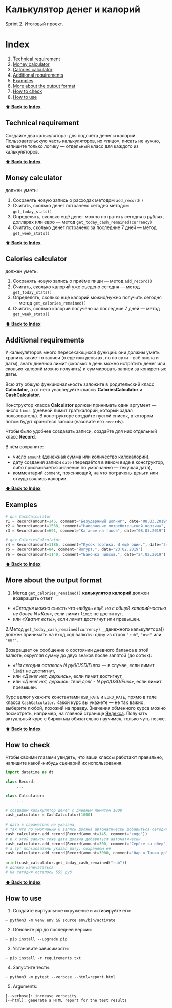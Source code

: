 # Калькулятор денег и калорий
Sprint 2. Итоговый проект.


# Index
1. [Technical requirement](#technical-requirement)
2. [Money calculator](#money-calculator)
3. [Calories calculator](#calories-calculator)
4. [Additional requirements](#additional-requirements)
5. [Examples](#examples)
6. [More about the output format](#more-about-the-output-format)
7. [How to check](#how-to-check)
8. [How to use](#how-to-use)

**[⬆ Back to Index](#index)**
## Technical requirement
Создайте два калькулятора: для подсчёта денег и калорий. 
Пользовательскую часть калькуляторов, их «лицо», писать не нужно, напишите только логику — отдельный класс для каждого из калькуляторов.

**[⬆ Back to Index](#index)**
## Money calculator
должен уметь:
1. Сохранять новую запись о расходах методом `add_record()`
2. Считать, сколько денег потрачено сегодня методом `get_today_stats()`
3. Определять, сколько ещё денег можно потратить сегодня в рублях, долларах или евро — метод `get_today_cash_remained(currency)`
4. Считать, сколько денег потрачено за последние 7 дней — метод `get_week_stats()`

**[⬆ Back to Index](#index)**
## Calories calculator
должен уметь:

1. Сохранять новую запись о приёме пищи — метод `add_record()`
2. Считать, сколько калорий уже съедено сегодня — метод `get_today_stats()`
3. Определять, сколько ещё калорий можно/нужно получить сегодня — метод `get_calories_remained()`
4. Считать, сколько калорий получено за последние 7 дней — метод `get_week_stats()`

**[⬆ Back to Index](#index)**
## Additional requirements
У калькуляторов много пересекающихся функций: они должны уметь хранить какие-то записи 
(о еде или деньгах, но по сути - всё числа и даты), знать дневной лимит 
(сколько в день можно истратить денег или сколько калорий можно получить) и 
суммировать записи за конкретные даты. 

Всю эту общую функциональность заложите в родительский класс __Calculator__, 
а от него унаследуйте классы __CaloriesCalculator__ и __CashCalculator__.

Конструктор класса __Calculator__ должен принимать один аргумент — 
число `limit` (дневной лимит трат/калорий, который задал пользователь). 
В конструкторе создайте пустой список, в котором потом будут храниться записи (назовите его `records`).

Чтобы было удобнее создавать записи, создайте для них отдельный класс __Record__. 

В нём сохраните:
* число `amount` (денежная сумма или количество килокалорий),
* дату создания записи `date` (передаётся в явном виде в конструктор, либо присваивается значение по умолчанию — текущая дата),
* комментарий `comment`, поясняющий, на что потрачены деньги или откуда взялись калории.

**[⬆ Back to Index](#index)**
## Examples
```python
# для CashCalculator 
r1 = Record(amount=145, comment="Безудержный шопинг", date="08.03.2019")
r2 = Record(amount=1568, comment="Наполнение потребительской корзины", date="09.03.2019")
r3 = Record(amount=691, comment="Катание на такси", date="08.03.2019")

# для CaloriesCalculator
r4 = Record(amount=1186, comment="Кусок тортика. И ещё один.", date="24.02.2019")
r5 = Record(amount=84, comment="Йогурт.", date="23.02.2019")
r6 = Record(amount=1140, comment="Баночка чипсов.", date="24.02.2019")
```

**[⬆ Back to Index](#index)**
## More about the output format

1. Метод `get_calories_remained()` __калькулятор калорий__ должен возвращать ответ
* _«Сегодня можно съесть что-нибудь ещё, но с общей калорийностью не более N кКал»_, если лимит `limit` не достигнут,
* или _«Хватит есть!»_, если лимит достигнут или превышен.

2.Метод `get_today_cash_remained(currency)` __денежного калькулятора)) должен 
принимать на вход код валюты: одну из строк `"rub"`, `"usd"` или `"eur"`.

Возвращает он сообщение о состоянии дневного баланса в этой валюте, 
округляя сумму до двух знаков после запятой (до сотых):

* _«На сегодня осталось N руб/USD/Euro»_ — в случае, если лимит `limit` не достигнут,
* или _«Денег нет, держись»_, если лимит достигнут,
* или _«Денег нет, держись: твой долг - N руб/USD/Euro»_, если лимит превышен.

Курс валют укажите константами `USD_RATE` и `EURO_RATE`, прямо в теле класса `CashCalculator`. 
Какой курс вы укажете — не так важно, выберите любой, похожий на правду. 
Значения обменного курса можно посмотреть, например, на главной странице [Яндекса](https://yandex.ru). 
Получать актуальный курс с биржи мы обязательно научимся, только чуть позже.

**[⬆ Back to Index](#index)**
## How to check
Чтобы своими глазами увидеть, что ваши классы работают правильно, напишите какой-нибудь сценарий их использования.

```python
import datetime as dt
        
class Record:
     ...
        
class Calculator:
     ...
        
# создадим калькулятор денег с дневным лимитом 1000
cash_calculator = CashCalculator(1000)
        
# дата в параметрах не указана, 
# так что по умолчанию к записи должна автоматически добавиться сегодняшняя дата
cash_calculator.add_record(Record(amount=145, comment="кофе")) 
# и к этой записи тоже дата должна добавиться автоматически
cash_calculator.add_record(Record(amount=300, comment="Серёге за обед"))
# а тут пользователь указал дату, сохраняем её
cash_calculator.add_record(Record(amount=3000, comment="бар в Танин др", date="08.11.2019"))
                
print(cash_calculator.get_today_cash_remained("rub"))
# должно напечататься
# На сегодня осталось 555 руб
```

**[⬆ Back to Index](#index)**
## How to use

1. Создайте виртуальное окружение и активируйте его:
```shell script
~ python3 -m venv env && source env/bin/activate
```
2. Обновите pip до последней версии:
```shell script
~ pip install --upgrade pip
```
3. Установите зависимости:
```shell script
~ pip install -r requirements.txt
```
4. Запустите тесты:
```shell script
~ python3 -m pytest --verbose --html=report.html
```
5. Arguments:
```
[--verbose]: increase verbosity
[--html]: generate a HTML report for the test results
```